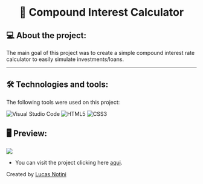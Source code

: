 <h1 align="center"> 📱 Compound Interest Calculator </h1>

## 💻 About the project:

The main goal of this project was to create a simple compound interest rate calculator to easily simulate investments/loans.

---

## 🛠 Technologies and tools:

The following tools were used on this project:

![Visual Studio Code](https://img.shields.io/badge/Visual%20Studio%20Code-0078d7.svg?style=for-the-badge&logo=visual-studio-code&logoColor=white)
![HTML5](https://img.shields.io/badge/html5-%23E34F26.svg?style=for-the-badge&logo=html5&logoColor=white)
![CSS3](https://img.shields.io/badge/css3-%231572B6.svg?style=for-the-badge&logo=css3&logoColor=white)

## 🖥️ Preview:

![]([https://i.imgur.com/wcHQUGw.png](https://i.imgur.com/lVWzfIr.png))   

- You can visit the project clicking here <a href="#">aqui</a>.


Created by [Lucas Notini](https://github.com/lucasnotini)
